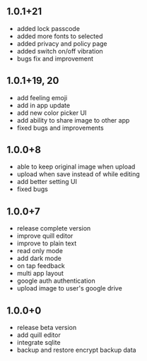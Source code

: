 ## 1.0.1+21
- added lock passcode
- added more fonts to selected
- added privacy and policy page
- added switch on/off vibration
- bugs fix and improvement

## 1.0.1+19, 20
- add feeling emoji
- add in app update
- add new color picker UI
- add ability to share image to other app
- fixed bugs and improvements

## 1.0.0+8
- able to keep original image when upload
- upload when save instead of while editing
- add better setting UI
- fixed bugs

## 1.0.0+7
- release complete version
- improve quill editor
- improve to plain text
- read only mode
- add dark mode
- on tap feedback
- multi app layout
- google auth authentication
- upload image to user's google drive 

## 1.0.0+0
- release beta version
- add quill editor
- integrate sqlite
- backup and restore encrypt backup data